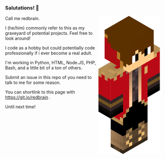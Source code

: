 ### Salutations! 👋



<img src = 'https://github.com/redbrain/redbrain/raw/master/fullbody.png' alt = 'Awesome Matrix Code' align='right'/>

Call me redbrain.   

I (he/him) commonly refer to this as my graveyard of potential projects. Feel free to look around!   

I code as a hobby but could potentially code professionally if i ever become a real adult.   

I'm working in Python, HTML, Node.JS, PHP, Bash, and a little bit of a ton of others.   

Submit an issue in this repo of you need to talk to me for some reason.   

You can shortlink to this page with https://git.io/redbrain .   

Until next time!

<!--
**redbrain/redbrain** is a ✨ _special_ ✨ repository because its `README.md` (this file) appears on your GitHub profile.
Here are some ideas to get you started:
- 🔭 I’m currently working on ...
- 🌱 I’m currently learning ...
- 👯 I’m looking to collaborate on ...
- 🤔 I’m looking for help with ...
- 💬 Ask me about ...
- 📫 How to reach me: ...
- 😄 Pronouns: ...
- ⚡ Fun fact: ...
-->

